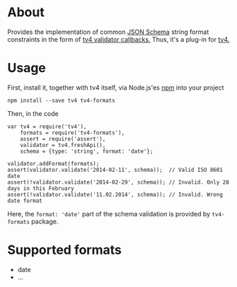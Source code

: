 # About

Provides the implementation of common [JSON Schema](http://json-schema.org/) string format
constraints in the form of
[tv4 validator callbacks.](https://github.com/geraintluff/tv4#addformatformat-validationfunction)
Thus, it's a plug-in for [tv4.](https://github.com/geraintluff/tv4)

# Usage

First, install it, together with tv4 itself, via Node.js'es [npm](https://www.npmjs.org/) into your
project

    npm install --save tv4 tv4-formats

Then, in the code

    var tv4 = require('tv4'),
        formats = require('tv4-formats'),
        assert = require('assert'),
        validator = tv4.freshApi(),
        schema = {type: 'string', format: 'date'};

    validator.addFormat(formats);
    assert(validator.validate('2014-02-11', schema));  // Valid ISO 8601 date
    assert(!validator.validate('2014-02-29', schema)); // Invalid. Only 28 days in this February
    assert(!validator.validate('11.02.2014', schema)); // Invalid. Wrong date format

Here, the `format: 'date'` part of the schema validation is provided by `tv4-formats` package.

# Supported formats

* date
* ...
